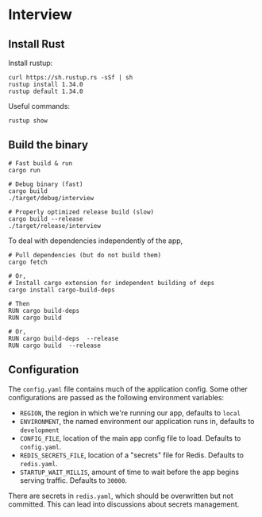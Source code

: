 Interview
=========

## Install Rust

Install rustup:

```
curl https://sh.rustup.rs -sSf | sh
rustup install 1.34.0
rustup default 1.34.0
```

Useful commands:

`rustup show`

## Build the binary

```
# Fast build & run
cargo run

# Debug binary (fast)
cargo build
./target/debug/interview

# Properly optimized release build (slow)
cargo build --release
./target/release/interview
```

To deal with dependencies independently of the app,

```
# Pull dependencies (but do not build them)
cargo fetch

# Or,
# Install cargo extension for independent building of deps
cargo install cargo-build-deps

# Then
RUN cargo build-deps
RUN cargo build

# Or,
RUN cargo build-deps  --release
RUN cargo build  --release
```

## Configuration

The `config.yaml` file contains much of the application config. Some other configurations
are passed as the following environment variables:

* `REGION`, the region in which we're running our app, defaults to `local`
* `ENVIRONMENT`, the named environment our application runs in, defaults to `development`
* `CONFIG_FILE`, location of the main app config file to load. Defaults to `config.yaml`.
* `REDIS_SECRETS_FILE`, location of a "secrets" file for Redis. Defaults to `redis.yaml`.
* `STARTUP_WAIT_MILLIS`, amount of time to wait before the app begins serving traffic.
  Defaults to `30000`.

There are secrets in `redis.yaml`, which should be overwritten but not committed. This can
lead into discussions about secrets management.

